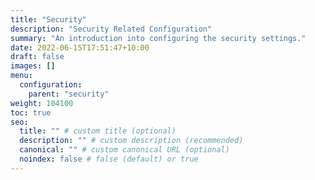 ```yaml
---
title: "Security"
description: "Security Related Configuration"
summary: "An introduction into configuring the security settings."
date: 2022-06-15T17:51:47+10:00
draft: false
images: []
menu:
  configuration:
    parent: "security"
weight: 104100
toc: true
seo:
  title: "" # custom title (optional)
  description: "" # custom description (recommended)
  canonical: "" # custom canonical URL (optional)
  noindex: false # false (default) or true
---
```

